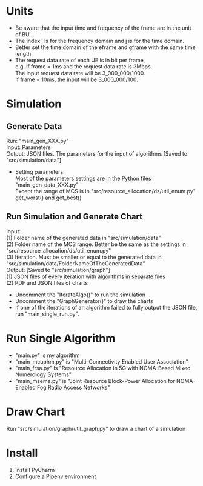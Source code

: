 # Units
* Be aware that the input time and frequency of the frame are in the unit of BU.
* The index i is for the frequency domain and j is for the time domain.
* Better set the time domain of the eframe and gframe with the same time length.
* The request data rate of each UE is in bit per frame, <br>
  e.g. if frame = 1ms and the request data rate is 3Mbps. <br>
       The input request data rate will be 3_000_000/1000. <br>
       If frame = 10ms, the input will be 3_000_000/100. <br>



# Simulation
## Generate Data
Run: "main_gen_XXX.py" <br>
Input: Parameters <br>
Output: JSON files. The parameters for the input of algorithms [Saved to "src/simulation/data"] <br>
* Setting parameters: <br>
    Most of the parameters settings are in the Python files "main_gen_data_XXX.py" <br>
    Except the range of MCS is in "src/resource_allocation/ds/util_enum.py" get_worst() and get_best()

## Run Simulation and Generate Chart
Input: <br>
(1) Folder name of the generated data in "src/simulation/data" <br>
(2) Folder name of the MCS range. Better be the same as the settings in "src/resource_allocation/ds/util_enum.py" <br>
(3) Iteration. Must be smaller or equal to the generated data in "src/simulation/data/FolderNameOfTheGeneratedData" <br>
Output: [Saved to "src/simulation/graph"] <br>
(1) JSON files of every iteration with algorithms in separate files <br>
(2) PDF and JSON files of charts <br>
* Uncomment the "IterateAlgo()" to run the simulation
* Uncomment the "GraphGenerator()" to draw the charts
* If one of the iterations of an algorithm failed to fully output the JSON file, run "main_single_run.py".



# Run Single Algorithm
* "main.py" is my algorithm
* "main_mcuphm.py" is "Multi-Connectivity Enabled User Association"
* "main_frsa.py" is "Resource Allocation in 5G with NOMA-Based Mixed Numerology Systems"
* "main_msema.py" is "Joint Resource Block-Power Allocation for NOMA-Enabled Fog Radio Access Networks"



# Draw Chart
Run "src/simulation/graph/util_graph.py" to draw a chart of a simulation



# Install
1. Install PyCharm
2. Configure a Pipenv environment